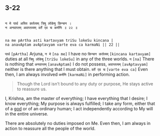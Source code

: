 ## 3-22


```shloka-sa

न मे पार्थ अस्ति कर्तव्यम् त्रिषु लोकेषु किन्चन ।
न अनवाप्तम् अवाप्तव्यम् वर्ते एव च कर्मणि ॥ २२ ॥

```
```shloka-sa-hk

na me pArtha asti kartavyam triSu lokeSu kincana |
na anavAptam avAptavyam varte eva ca karmaNi || 22 ||

```
`पार्थ` `[pArtha]` Arjuna, `न मे` `[na me]` I have no `किन्चन कर्तव्यम्` `[kincana kartavyam]` duties at all `त्रिषु लोकेषु` `[triSu lokeSu]` in any of the three worlds. `न` `[na]` There is nothing that `अनवाप्तम्` `[anavAptam]` I do not possess, `अवाप्तव्यम्` `[avAptavyam]` neither is there anything that I must obtain. `वर्ते एव च` `[varte eva ca]` Even then, I am always involved `कर्मणि` `[karmaNi]` in performing action.


<a name='applnote_57'></a>
> Though the Lord isn’t bound to any duty or purpose, He stays active to reassure us.



I, Krishna, am the master of everything; I have everything that I desire; I know everything; My purpose is always fulfilled; I take any form, either that of a 
[god](4-12.md#gods_and_other_powers)
 or of an ordinary human; I act independently according to My will in the entire universe.

There are absolutely no duties imposed on Me. Even then, I am always in action to reassure all the people of the world.


